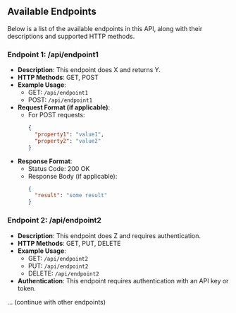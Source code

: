## Available Endpoints

Below is a list of the available endpoints in this API, along with their descriptions and supported HTTP methods.

### Endpoint 1: /api/endpoint1

- **Description**: This endpoint does X and returns Y.
- **HTTP Methods**: GET, POST
- **Example Usage**:
  - GET: `/api/endpoint1`
  - POST: `/api/endpoint1`
- **Request Format (if applicable)**:
  - For POST requests:
    ```json
    {
      "property1": "value1",
      "property2": "value2"
    }
    ```
- **Response Format**:
  - Status Code: 200 OK
  - Response Body (if applicable):
    ```json
    {
      "result": "some result"
    }
    ```

### Endpoint 2: /api/endpoint2

- **Description**: This endpoint does Z and requires authentication.
- **HTTP Methods**: GET, PUT, DELETE
- **Example Usage**:
  - GET: `/api/endpoint2`
  - PUT: `/api/endpoint2`
  - DELETE: `/api/endpoint2`
- **Authentication**: This endpoint requires authentication with an API key or token.

... (continue with other endpoints)

